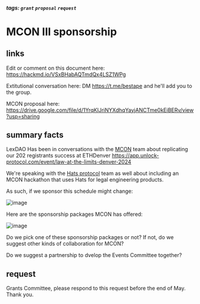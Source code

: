 ##### tags: `grant` `proposal` `request`

# MCON III sponsorship

## links

Edit or comment on this document here: https://hackmd.io/VSxBHabAQTmdQx4LSZ1WPg

Extitutional conversation here: DM https://t.me/bestape and he'll add you to the group. 

MCON proposal here: https://drive.google.com/file/d/1YrqKIJriNYXdhqYayjANCTme0kEiBERv/view?usp=sharing

## summary facts

LexDAO Has been in conversations with the [MCON](https://mcon.fun) team about replicating our 202 registrants success at ETHDenver https://app.unlock-protocol.com/event/law-at-the-limits-denver-2024

We're speaking with the [Hats protocol](https://www.hatsprotocol.xyz/) team as well about including an MCON hackathon that uses Hats for legal engineering products.

As such, if we sponsor this schedule might change:

![image](https://github.com/lexDAO/Grants/assets/3211305/f8cd0256-c295-4f82-88c3-3efd6d096064)

Here are the sponsorship packages MCON has offered:

![image](https://github.com/lexDAO/Grants/assets/3211305/ae56cef3-b0f4-4a9f-b72b-51da9370571a)

Do we pick one of these sponsorship packages or not? If not, do we suggest other kinds of collaboration for MCON?

Do we suggest a partnership to dvelop the Events Committee together?

## request

Grants Committee, please respond to this request before the end of May. Thank you.

